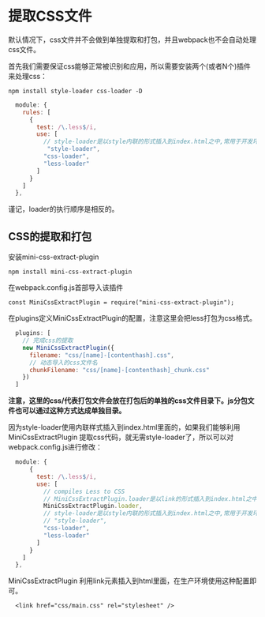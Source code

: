# 提取CSS文件

默认情况下，css文件并不会做到单独提取和打包，并且webpack也不会自动处理css文件。

首先我们需要保证css能够正常被识别和应用，所以需要安装两个(或者N个)插件来处理css：

`npm install style-loader css-loader -D`

```js
  module: {
    rules: [
      {
        test: /\.less$/i,
        use: [
          // style-loader是以style内联的形式插入到index.html之中,常用于开发环境
           "style-loader",
          "css-loader",
          "less-loader"
        ]
      }
    ]
  },
```

谨记，loader的执行顺序是相反的。

## CSS的提取和打包

安装mini-css-extract-plugin

`npm install mini-css-extract-plugin`

在webpack.config.js首部导入该插件

`const MiniCssExtractPlugin = require("mini-css-extract-plugin");`

在plugins定义MiniCssExtractPlugin的配置，注意这里会把less打包为css格式。

```js
  plugins: [
    // 完成css的提取
    new MiniCssExtractPlugin({
      filename: "css/[name]-[contenthash].css",
      // 动态导入的css文件名
      chunkFilename: "css/[name]-[contenthash]_chunk.css"
    })
  ]
```

**注意，这里的css/代表打包文件会放在打包后的单独的css文件目录下。js分包文件也可以通过这种方式达成单独目录。** 

因为style-loader使用内联样式插入到index.html里面的，如果我们能够利用MiniCssExtractPlugin 提取css代码，就无需style-loader了，所以可以对webpack.config.js进行修改：

```js
  module: {
      {
        test: /\.less$/i,
        use: [
          // compiles Less to CSS
          // MiniCssExtractPlugin.loader是以link的形式插入到index.html之中，常用于生产环境
          MiniCssExtractPlugin.loader,
          // style-loader是以style内联的形式插入到index.html之中,常用于开发环境
          // "style-loader",
          "css-loader",
          "less-loader"
        ]
      }
    ]
  },
```

MiniCssExtractPlugin 利用link元素插入到html里面，在生产环境使用这种配置即可。

`  <link href="css/main.css" rel="stylesheet" />`